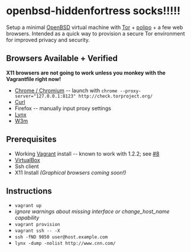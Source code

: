 
openbsd-hiddenfortress socks!!!!!
====================

Setup a minimal [OpenBSD](http://openbsd.org/) virtual machine with [Tor](https://www.torproject.org/) + [polipo](http://www.pps.univ-paris-diderot.fr/~jch/software/polipo/) + a few web browsers.
Intended as a quick way to provision a secure Tor environment for improved privacy and security.

Browsers Available + Verified
-----------------------------
**X11 browsers are not going to work unless you monkey with the Vagrantfile right now!**
- [Chrome / Chromium](http://www.chromium.org/Home) -- launch with `chrome --proxy-server="127.0.0.1:8123" http://check.torproject.org/`
- [Curl](http://curl.haxx.se/)
- Firefox -- manually input proxy settings
- [Lynx](http://lynx.browser.org/)
- [W3m](http://w3m.sourceforge.net/)

Prerequisites
-------------
- Working [Vagrant](http://www.vagrantup.com/) install -- known to work with 1.2.2; see [#8](https://github.com/WIZARDISHUNGRY/openbsd-hiddenfortress/issues/8)
- [VirtualBox](https://www.virtualbox.org/)
- Ssh client
- X11 Install _(Graphical browsers coming soon!)_

Instructions
------------
- `vagrant up`
- *ignore warnings about missing interface or change_host_name capability*
- `vagrant provision`
- `vagrant ssh -- -X`
- `ssh -fND 9050 user@host.example.com`
- `lynx -dump -nolist http://www.cnn.com/`
</pre>

